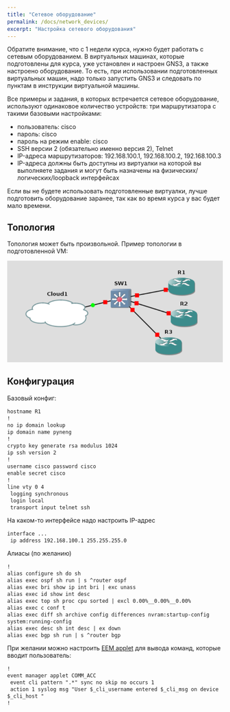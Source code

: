 ```yaml
---
title: "Сетевое оборудование"
permalink: /docs/network_devices/
excerpt: "Настройка сетевого оборудования"
---
```


Обратите внимание, что с 1 недели курса, нужно будет работать с сетевым оборудованием.
В виртуальных машинах, которые подготовлены для курса, уже установлен и настроен GNS3, а также настроено оборудование.
То есть, при использовании подготовленных виртуальных машин, надо только запустить GNS3 и следовать по пунктам в инструкции виртуальной машины.

Все примеры и задания, в которых встречается сетевое оборудование, используют одинаковое количество устройств: три маршрутизатора с такими базовыми настройками:

* пользователь: cisco
* пароль: cisco
* пароль на режим enable: cisco
* SSH версии 2 (обязательно именно версия 2), Telnet
* IP-адреса маршрутизаторов: 192.168.100.1, 192.168.100.2, 192.168.100.3
* IP-адреса должны быть доступны из виртуалки на которой вы выполняете задания и могут быть назначены на физических/логических/loopback интерфейсах


Если вы не будете использовать подготовленные виртуалки, лучше подготовить оборудование заранее, так как во время курса у вас будет мало времени.

## Топология

Топология может быть произвольной. Пример топологии в подготовленной VM:

![gns3](https://raw.githubusercontent.com/pyneng/pyneng.github.io/master/assets/images/gns3_network.png)

## Конфигурация

Базовый конфиг:
```
hostname R1
!
no ip domain lookup
ip domain name pyneng
!
crypto key generate rsa modulus 1024
ip ssh version 2
!
username cisco password cisco
enable secret cisco
!
line vty 0 4
 logging synchronous
 login local
 transport input telnet ssh
```

На каком-то интерфейсе надо настроить IP-адрес
```
interface ...
 ip address 192.168.100.1 255.255.255.0
```

Алиасы (по желанию)
```
!
alias configure sh do sh
alias exec ospf sh run | s ^router ospf
alias exec bri show ip int bri | exc unass
alias exec id show int desc
alias exec top sh proc cpu sorted | excl 0.00%__0.00%__0.00%
alias exec c conf t
alias exec diff sh archive config differences nvram:startup-config system:running-config
alias exec desc sh int desc | ex down
alias exec bgp sh run | s ^router bgp
```

При желании можно настроить [EEM applet](http://xgu.ru/wiki/Embedded_Event_Manager) для вывода команд, которые вводит пользователь:
```
!
event manager applet COMM_ACC
 event cli pattern ".*" sync no skip no occurs 1
 action 1 syslog msg "User $_cli_username entered $_cli_msg on device $_cli_host "
!
```
